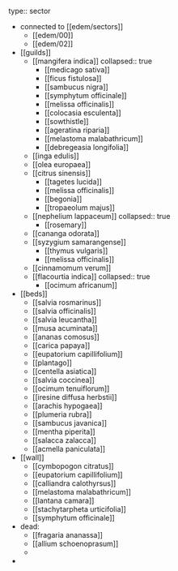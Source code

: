 type:: sector

- connected to [[edem/sectors]]
	- [[edem/00]]
	- [[edem/02]]
- [[guilds]]
	- [[mangifera indica]]
	  collapsed:: true
		- [[medicago sativa]]
		- [[ficus fistulosa]]
		- [[sambucus nigra]]
		- [[symphytum officinale]]
		- [[melissa officinalis]]
		- [[colocasia esculenta]]
		- [[sowthistle]]
		- [[ageratina riparia]]
		- [[melastoma malabathricum]]
		- [[debregeasia longifolia]]
	- [[inga edulis]]
	- [[olea europaea]]
	- [[citrus sinensis]]
		- [[tagetes lucida]]
		- [[melissa officinalis]]
		- [[begonia]]
		- [[tropaeolum majus]]
	- [[nephelium lappaceum]]
	  collapsed:: true
		- [[rosemary]]
	- [[cananga odorata]]
	- [[syzygium samarangense]]
		- [[thymus vulgaris]]
		- [[melissa officinalis]]
	- [[cinnamomum verum]]
	- [[flacourtia indica]]
	  collapsed:: true
		- [[ocimum africanum]]
- [[beds]]
	- [[salvia rosmarinus]]
	- [[salvia officinalis]]
	- [[salvia leucantha]]
	- [[musa acuminata]]
	- [[ananas comosus]]
	- [[carica papaya]]
	- [[eupatorium capillifolium]]
	- [[plantago]]
	- [[centella asiatica]]
	- [[salvia coccinea]]
	- [[ocimum tenuiflorum]]
	- [[iresine diffusa herbstii]]
	- [[arachis hypogaea]]
	- [[plumeria rubra]]
	- [[sambucus javanica]]
	- [[mentha piperita]]
	- [[salacca zalacca]]
	- [[acmella paniculata]]
- [[wall]]
	- [[cymbopogon citratus]]
	- [[eupatorium capillifolium]]
	- [[calliandra calothyrsus]]
	- [[melastoma malabathricum]]
	- [[lantana camara]]
	- [[stachytarpheta urticifolia]]
	- [[symphytum officinale]]
- dead:
	- [[fragaria ananassa]]
	- [[allium schoenoprasum]]
	-
-
